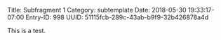 Title: Subfragment 1
Category: subtemplate
Date: 2018-05-30 19:33:17-07:00
Entry-ID: 998
UUID: 51115fcb-289c-43ab-b9f9-32b426878a4d

This is a test.
